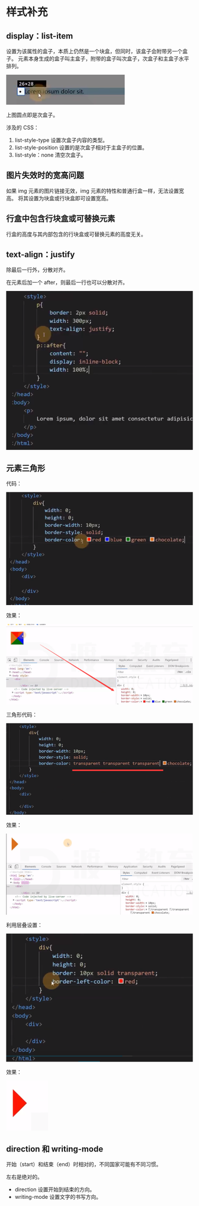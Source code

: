 # 样式补充

## display：list-item

设置为该属性的盒子，本质上仍然是一个块盒，但同时，该盒子会附带另一个盒子。
元素本身生成的盒子叫主盒子，附带的盒子叫次盒子，次盒子和主盒子水平排列。

![img](images/样式补充/clipboard.png)

上图圆点即是次盒子。

涉及的 CSS：
1. list-style-type
	设置次盒子内容的类型。
2. list-style-position
	设置的是次盒子相对于主盒子的位置。
3. list-style：none
	清空次盒子。

## 图片失效时的宽高问题

如果 img 元素的图片链接无效，img 元素的特性和普通行盒一样，无法设置宽高。
将其设置为块盒或行块盒即可设置宽高。

## 行盒中包含行块盒或可替换元素

行盒的高度与其内部包含的行块盒或可替换元素的高度无关。


## text-align：justify

除最后一行外，分散对齐。

在元素后加一个 after，则最后一行也可以分散对齐。

![img](images/样式补充/clipboard-164119963031240.png)

## 元素三角形

代码：

![img](images/样式补充/clipboard-164119965176141.png)

效果：

![img](images/样式补充/clipboard-164119966340342.png)

三角形代码：

![img](images/样式补充/clipboard-164119968289243.png)

效果：

![img](images/样式补充/clipboard-164119969209144.png)

利用层叠设置：

![img](images/样式补充/clipboard-164119971177346.png)

效果：

![img](images/样式补充/clipboard-164119972700447.png)

## direction 和 writing-mode

开始（start）和结束（end）时相对的，不同国家可能有不同习惯。

左右是绝对的。

- direction 设置开始到结束的方向。
- writing-mode 设置文字的书写方向。
